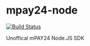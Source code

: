 # mpay24-node

[![Build Status](https://travis-ci.com/tobiaslins/mpay24-node.svg?token=peDG6G3LXx2xP4jx5E91&branch=master)](https://travis-ci.com/tobiaslins/mpay24-node)

Unoffical mPAY24 Node.JS SDK
